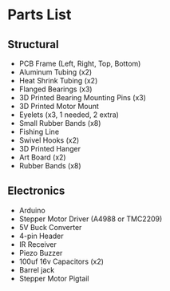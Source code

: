 # Parts List

## Structural
- PCB Frame (Left, Right, Top, Bottom)
- Aluminum Tubing (x2)
- Heat Shrink Tubing (x2)
- Flanged Bearings (x3)
- 3D Printed Bearing Mounting Pins (x3)
- 3D Printed Motor Mount
- Eyelets (x3, 1 needed, 2 extra)
- Small Rubber Bands (x8)
- Fishing Line
- Swivel Hooks (x2)
- 3D Printed Hanger
- Art Board (x2)
- Rubber Bands (x8)

## Electronics
- Arduino
- Stepper Motor Driver (A4988 or TMC2209)
- 5V Buck Converter
- 4-pin Header
- IR Receiver
- Piezo Buzzer
- 100uf 16v Capacitors (x2)
- Barrel jack
- Stepper Motor Pigtail